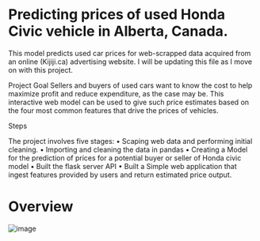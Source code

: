 # Predicting prices of used Honda Civic vehicle in Alberta, Canada.
This model predicts used car prices for web-scrapped data acquired from an online (Kijiji.ca) advertising website.
I will be updating this file as I move on with this project.

Project Goal 
Sellers and buyers of used cars want to know the cost to help maximize profit and reduce expenditure, as the case may be. This interactive web model can be used to give such price estimates based on the four most common features that drive the prices of vehicles. 

Steps

The project involves five stages:
•	Scaping web data and performing initial cleaning.
•	Importing and cleaning the data in pandas
•	Creating a Model for the prediction of prices for a potential buyer or seller of Honda civic model
•	Built the flask server API
•	Built a Simple web application that ingest features provided by users and return estimated price output.


<h1>Overview</h1>

![image](https://user-images.githubusercontent.com/71553115/236508885-b0ea359e-dd22-4328-b2e8-1f4e665cb18a.png)

